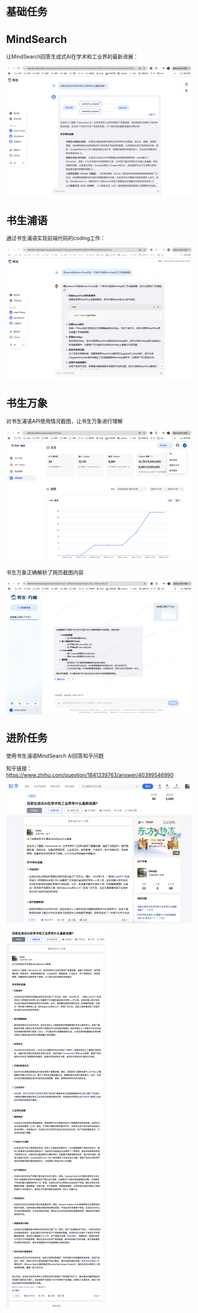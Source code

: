 # 基础任务

# MindSearch

让MindSearch回答生成式AI在学术和工业界的最新进展：

![](imgs/image-1.png)

# 书生浦语

通过书生浦语实现前端代码的coding工作：

![](imgs/image-2.png)

# 书生万象

对书生浦语API使用情况截图，让书生万象进行理解

![](imgs/image-6.png)

书生万象正确解析了网页截图内容

![](imgs/image-3.png)

# 进阶任务

使用书生浦语MindSearch AI回答知乎问题

知乎链接： https://www.zhihu.com/question/1841339763/answer/40399546990

![](imgs/image-4.png)

![](imgs/image-5.png)
